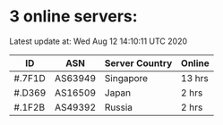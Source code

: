 # 3 online servers:

Latest update at: Wed Aug 12 14:10:11 UTC 2020

| ID | ASN | Server Country | Online |
| -- | --- | -------------- | ------ |
| #.7F1D | AS63949 | Singapore | 13 hrs |
| #.D369 | AS16509 | Japan | 2 hrs |
| #.1F2B | AS49392 | Russia | 2 hrs |

